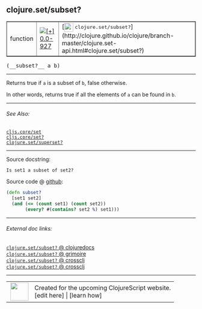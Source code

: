 ## clojure.set/subset?



 <table border="1">
<tr>
<td>function</td>
<td><a href="https://github.com/cljsinfo/cljs-api-docs/tree/0.0-927"><img valign="middle" alt="[+] 0.0-927" title="Added in 0.0-927" src="https://img.shields.io/badge/+-0.0--927-lightgrey.svg"></a> </td>
<td>
[<img height="24px" valign="middle" src="http://i.imgur.com/1GjPKvB.png"> <samp>clojure.set/subset?</samp>](http://clojure.github.io/clojure/branch-master/clojure.set-api.html#clojure.set/subset?)
</td>
</tr>
</table>


 <samp>
(__subset?__ a b)<br>
</samp>

---

Returns true if `a` is a subset of `b`, false otherwise.

In other words, returns true if all the elements of `a` can be found in `b`.



---


###### See Also:

[`cljs.core/set`](../cljs.core/set.md)<br>
[`cljs.core/set?`](../cljs.core/setQMARK.md)<br>
[`clojure.set/superset?`](../clojure.set/supersetQMARK.md)<br>

---


Source docstring:

```
Is set1 a subset of set2?
```


Source code @ [github](https://github.com/clojure/clojurescript/blob/r2227/src/cljs/clojure/set.cljs#L132-L136):

```clj
(defn subset? 
  [set1 set2]
  (and (<= (count set1) (count set2))
       (every? #(contains? set2 %) set1)))
```

<!--
Repo - tag - source tree - lines:

 <pre>
clojurescript @ r2227
└── src
    └── cljs
        └── clojure
            └── <ins>[set.cljs:132-136](https://github.com/clojure/clojurescript/blob/r2227/src/cljs/clojure/set.cljs#L132-L136)</ins>
</pre>

-->

---



###### External doc links:

[`clojure.set/subset?` @ clojuredocs](http://clojuredocs.org/clojure.set/subset_q)<br>
[`clojure.set/subset?` @ grimoire](http://conj.io/store/v1/org.clojure/clojure/1.7.0-beta3/clj/clojure.set/subset%3F/)<br>
[`clojure.set/subset?` @ crossclj](http://crossclj.info/fun/clojure.set/subset%3F.html)<br>
[`clojure.set/subset?` @ crossclj](http://crossclj.info/fun/clojure.set.cljs/subset%3F.html)<br>

---

 <table>
<tr><td>
<img valign="middle" align="right" width="48px" src="http://i.imgur.com/Hi20huC.png">
</td><td>
Created for the upcoming ClojureScript website.<br>
[edit here] | [learn how]
</td></tr></table>

[edit here]:https://github.com/cljsinfo/cljs-api-docs/blob/master/cljsdoc/clojure.set/subsetQMARK.cljsdoc
[learn how]:https://github.com/cljsinfo/cljs-api-docs/wiki/cljsdoc-files

<!--

This information was too distracting to show to readers, but I'll leave it
commented here since it is helpful to:

- pretty-print the data used to generate this document
- and show how to retrieve that data



The API data for this symbol:

```clj
{:description "Returns true if `a` is a subset of `b`, false otherwise.\n\nIn other words, returns true if all the elements of `a` can be found in `b`.",
 :ns "clojure.set",
 :name "subset?",
 :signature ["[a b]"],
 :history [["+" "0.0-927"]],
 :type "function",
 :related ["cljs.core/set" "cljs.core/set?" "clojure.set/superset?"],
 :full-name-encode "clojure.set/subsetQMARK",
 :source {:code "(defn subset? \n  [set1 set2]\n  (and (<= (count set1) (count set2))\n       (every? #(contains? set2 %) set1)))",
          :title "Source code",
          :repo "clojurescript",
          :tag "r2227",
          :filename "src/cljs/clojure/set.cljs",
          :lines [132 136]},
 :full-name "clojure.set/subset?",
 :clj-symbol "clojure.set/subset?",
 :docstring "Is set1 a subset of set2?"}

```

Retrieve the API data for this symbol:

```clj
;; from Clojure REPL
(require '[clojure.edn :as edn])
(-> (slurp "https://raw.githubusercontent.com/cljsinfo/cljs-api-docs/catalog/cljs-api.edn")
    (edn/read-string)
    (get-in [:symbols "clojure.set/subset?"]))
```

-->
